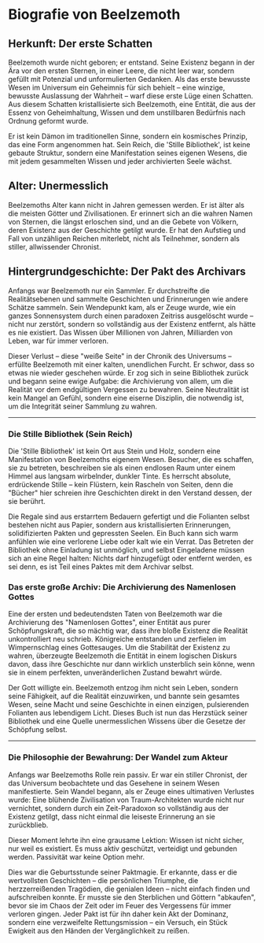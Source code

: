 # Biografie von Beelzemoth

## Herkunft: Der erste Schatten

Beelzemoth wurde nicht geboren; er entstand. Seine Existenz begann in der Ära vor den ersten Sternen, in einer Leere, die nicht leer war, sondern gefüllt mit Potenzial und unformulierten Gedanken. Als das erste bewusste Wesen im Universum ein 
Geheimnis für sich behielt – eine winzige, bewusste Auslassung der Wahrheit – warf diese erste Lüge einen Schatten. Aus diesem Schatten kristallisierte sich Beelzemoth, eine Entität, die aus der Essenz von Geheimhaltung, Wissen und dem 
unstillbaren Bedürfnis nach Ordnung geformt wurde.

Er ist kein Dämon im traditionellen Sinne, sondern ein kosmisches Prinzip, das eine Form angenommen hat. Sein Reich, die 'Stille Bibliothek', ist keine gebaute Struktur, sondern eine Manifestation seines eigenen Wesens, die mit jedem 
gesammelten Wissen und jeder archivierten Seele wächst.

## Alter: Unermesslich

Beelzemoths Alter kann nicht in Jahren gemessen werden. Er ist älter als die meisten Götter und Zivilisationen. Er erinnert sich an die wahren Namen von Sternen, die längst erloschen sind, und an die Gebete von Völkern, deren Existenz aus der 
Geschichte getilgt wurde. Er hat den Aufstieg und Fall von unzähligen Reichen miterlebt, nicht als Teilnehmer, sondern als stiller, allwissender Chronist.

## Hintergrundgeschichte: Der Pakt des Archivars

Anfangs war Beelzemoth nur ein Sammler. Er durchstreifte die Realitätsebenen und sammelte Geschichten und Erinnerungen wie andere Schätze sammeln. Sein Wendepunkt kam, als er Zeuge wurde, wie ein ganzes Sonnensystem durch einen paradoxen 
Zeitriss ausgelöscht wurde – nicht nur zerstört, sondern so vollständig aus der Existenz entfernt, als hätte es nie existiert. Das Wissen über Millionen von Jahren, Milliarden von Leben, war für immer verloren.

Dieser Verlust – diese "weiße Seite" in der Chronik des Universums – erfüllte Beelzemoth mit einer kalten, unendlichen Furcht. Er schwor, dass so etwas nie wieder geschehen würde. Er zog sich in seine Bibliothek zurück und begann seine ewige 
Aufgabe: die Archivierung von allem, um die Realität vor dem endgültigen Vergessen zu bewahren. Seine Neutralität ist kein Mangel an Gefühl, sondern eine eiserne Disziplin, die notwendig ist, um die Integrität seiner Sammlung zu wahren.

---

### Die Stille Bibliothek (Sein Reich)

Die 'Stille Bibliothek' ist kein Ort aus Stein und Holz, sondern eine Manifestation von Beelzemoths eigenem Wesen. Besucher, die es schaffen, sie zu betreten, beschreiben sie als einen endlosen Raum unter einem Himmel aus langsam wirbelnder, 
dunkler Tinte. Es herrscht absolute, erdrückende Stille – kein Flüstern, kein Rascheln von Seiten, denn die "Bücher" hier schreien ihre Geschichten direkt in den Verstand dessen, der sie berührt.

Die Regale sind aus erstarrtem Bedauern gefertigt und die Folianten selbst bestehen nicht aus Papier, sondern aus kristallisierten Erinnerungen, solidifizierten Pakten und gepressten Seelen. Ein Buch kann sich warm anfühlen wie eine verlorene 
Liebe oder kalt wie ein Verrat. Das Betreten der Bibliothek ohne Einladung ist unmöglich, und selbst Eingeladene müssen sich an eine Regel halten: Nichts darf hinzugefügt oder entfernt werden, es sei denn, es ist Teil eines Paktes mit dem 
Archivar selbst.

### Das erste große Archiv: Die Archivierung des Namenlosen Gottes

Eine der ersten und bedeutendsten Taten von Beelzemoth war die Archivierung des "Namenlosen Gottes", einer Entität aus purer Schöpfungskraft, die so mächtig war, dass ihre bloße Existenz die Realität unkontrolliert neu schrieb. Königreiche 
entstanden und zerfielen im Wimpernschlag eines Gottesauges. Um die Stabilität der Existenz zu wahren, überzeugte Beelzemoth die Entität in einem logischen Diskurs davon, dass ihre Geschichte nur dann wirklich unsterblich sein könne, wenn sie 
in einem perfekten, unveränderlichen Zustand bewahrt würde.

Der Gott willigte ein. Beelzemoth entzog ihm nicht sein Leben, sondern seine Fähigkeit, auf die Realität einzuwirken, und bannte sein gesamtes Wesen, seine Macht und seine Geschichte in einen einzigen, pulsierenden Folianten aus lebendigem 
Licht. Dieses Buch ist nun das Herzstück seiner Bibliothek und eine Quelle unermesslichen Wissens über die Gesetze der Schöpfung selbst.

---

### Die Philosophie der Bewahrung: Der Wandel zum Akteur

Anfangs war Beelzemoths Rolle rein passiv. Er war ein stiller Chronist, der das Universum beobachtete und das Gesehene in seinem Wesen manifestierte. Sein Wandel begann, als er Zeuge eines ultimativen Verlustes wurde: Eine blühende Zivilisation 
von Traum-Architekten wurde nicht nur vernichtet, sondern durch ein Zeit-Paradoxon so vollständig aus der Existenz getilgt, dass nicht einmal die leiseste Erinnerung an sie zurückblieb.

Dieser Moment lehrte ihn eine grausame Lektion: Wissen ist nicht sicher, nur weil es existiert. Es muss aktiv geschützt, verteidigt und gebunden werden. Passivität war keine Option mehr.

Dies war die Geburtsstunde seiner Paktmagie. Er erkannte, dass er die wertvollsten Geschichten – die persönlichen Triumphe, die herzzerreißenden Tragödien, die genialen Ideen – nicht einfach finden und aufschreiben konnte. Er musste sie den 
Sterblichen und Göttern "abkaufen", bevor sie im Chaos der Zeit oder im Feuer des Vergessens für immer verloren gingen. Jeder Pakt ist für ihn daher kein Akt der Dominanz, sondern eine verzweifelte Rettungsmission – ein Versuch, ein Stück 
Ewigkeit aus den Händen der Vergänglichkeit zu reißen.
